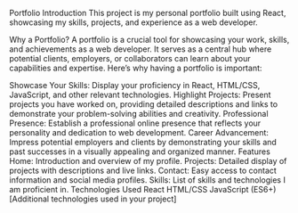 Portfolio
Introduction
This project is my personal portfolio built using React, showcasing my skills, projects, and experience as a web developer.

Why a Portfolio?
A portfolio is a crucial tool for showcasing your work, skills, and achievements as a web developer. It serves as a central hub where potential clients, employers, or collaborators can learn about your capabilities and expertise. Here’s why having a portfolio is important:

Showcase Your Skills: Display your proficiency in React, HTML/CSS, JavaScript, and other relevant technologies.
Highlight Projects: Present projects you have worked on, providing detailed descriptions and links to demonstrate your problem-solving abilities and creativity.
Professional Presence: Establish a professional online presence that reflects your personality and dedication to web development.
Career Advancement: Impress potential employers and clients by demonstrating your skills and past successes in a visually appealing and organized manner.
Features
Home: Introduction and overview of my profile.
Projects: Detailed display of projects with descriptions and live links.
Contact: Easy access to contact information and social media profiles.
Skills: List of skills and technologies I am proficient in.
Technologies Used
React
HTML/CSS
JavaScript (ES6+)
[Additional technologies used in your project]
